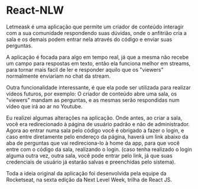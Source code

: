 # React-NLW

Letmeask é uma aplicação que permite um criador de conteúdo interagir com a sua comunidade
respondendo suas dúvidas, onde o anfitrião cria a sala e os demais podem entrar nela através do código e enviar suas perguntas.

A aplicação é focada para algo em tempo real, já que a mesma não recebe um campo para respostas em texto, então ela funciona melhor
em streams, para tornar mais facil de ler e responder aquilo que os "viewers" normalmente enviariam no chat da stream.

Outra funcionalidade interessante, é que ela pode ser utilizada para realizar vídeos futuros, por exemplo:
O criador de conteúdo abre uma sala, os "viewers" mandam as perguntas, e as mesmas serão respondidas num vídeo que irá ao ar no Youtube.


Eu realizei algumas alterações na aplicação. Onde antes, ao criar a sala, você era redirecionado à página de usuário padrão e não de administrador. 
Agora ao entrar numa sala pelo código você é obrigado a fazer o login, e caso entre diretamente pelo endereço da página, haverá um link abaixo da aba de perguntas
que vai redireciona-lo à home da app, para que você entre com o código da sala, realizando o login. (caso tenha realizado o login alguma outra vez, outra sala,
você pode entrar pelo link, já que suas credenciais de usuário já estarão salvas e preenchidas pelo sistema).


Toda a ideia original da aplicação foi desenvolvida pela equipe da Rocketseat, na sexta edição da Next Level Week, trilha de React JS.
